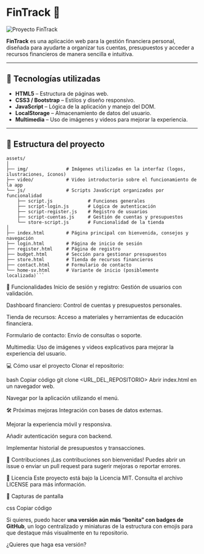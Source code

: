 # FinTrack 🏦

![Proyecto FinTrack](assets/img/logo.png)

**FinTrack** es una aplicación web para la gestión financiera personal, diseñada para ayudarte a organizar tus cuentas, presupuestos y acceder a recursos financieros de manera sencilla e intuitiva.

---

## 🚀 Tecnologías utilizadas

- **HTML5** – Estructura de páginas web.
- **CSS3 / Bootstrap** – Estilos y diseño responsivo.
- **JavaScript** – Lógica de la aplicación y manejo del DOM.
- **LocalStorage** – Almacenamiento de datos del usuario.
- **Multimedia** – Uso de imágenes y videos para mejorar la experiencia.

---

## 📁 Estructura del proyecto

```text
assets/
│
├── img/              # Imágenes utilizadas en la interfaz (logos, ilustraciones, íconos)
├── video/            # Video introductorio sobre el funcionamiento de la app
└── js/               # Scripts JavaScript organizados por funcionalidad
    ├── script.js             # Funciones generales
    ├── script-login.js       # Lógica de autenticación
    ├── script-register.js    # Registro de usuarios
    ├── script-cuentas.js     # Gestión de cuentas y presupuestos
    └── store-script.js       # Funcionalidad de la tienda
│
├── index.html        # Página principal con bienvenida, consejos y navegación
├── login.html        # Página de inicio de sesión
├── register.html     # Página de registro
├── budget.html       # Sección para gestionar presupuestos
├── store.html        # Tienda de recursos financieros
├── contact.html      # Formulario de contacto
└── home-sv.html      # Variante de inicio (posiblemente localizada)```
```  
🎯 Funcionalidades
Inicio de sesión y registro: Gestión de usuarios con validación.

Dashboard financiero: Control de cuentas y presupuestos personales.

Tienda de recursos: Acceso a materiales y herramientas de educación financiera.

Formulario de contacto: Envío de consultas o soporte.

Multimedia: Uso de imágenes y videos explicativos para mejorar la experiencia del usuario.

💻 Cómo usar el proyecto
Clonar el repositorio:

bash
Copiar código
git clone <URL_DEL_REPOSITORIO>
Abrir index.html en un navegador web.

Navegar por la aplicación utilizando el menú.

🛠️ Próximas mejoras
Integración con bases de datos externas.

Mejorar la experiencia móvil y responsiva.

Añadir autenticación segura con backend.

Implementar historial de presupuestos y transacciones.

🤝 Contribuciones
¡Las contribuciones son bienvenidas!
Puedes abrir un issue o enviar un pull request para sugerir mejoras o reportar errores.

📜 Licencia
Este proyecto está bajo la Licencia MIT.
Consulta el archivo LICENSE para más información.

📸 Capturas de pantalla



css
Copiar código

Si quieres, puedo hacer **una versión aún más “bonita” con badges de GitHub**, un logo centralizado y miniaturas de la estructura con emojis para que destaque más visualmente en tu repositorio.  

¿Quieres que haga esa versión?
